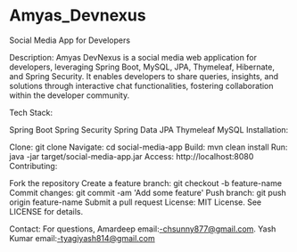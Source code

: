 # Amyas_Devnexus
Social Media App for Developers

Description:
Amyas DevNexus is a social media web application for developers, leveraging Spring Boot, MySQL, JPA, Thymeleaf, Hibernate, and Spring Security. It enables developers to share queries, insights, and solutions through interactive chat functionalities, fostering collaboration within the developer community.

Tech Stack:

Spring Boot
Spring Security
Spring Data JPA
Thymeleaf
MySQL
Installation:

Clone: git clone 
Navigate: cd social-media-app
Build: mvn clean install
Run: java -jar target/social-media-app.jar
Access: http://localhost:8080
Contributing:

Fork the repository
Create a feature branch: git checkout -b feature-name
Commit changes: git commit -am 'Add some feature'
Push branch: git push origin feature-name
Submit a pull request
License:
MIT License. See LICENSE for details.

Contact:
For questions, 
Amardeep email:-chsunny877@gmail.com.
Yash Kumar email:-tyagiyash814@gmail.com
